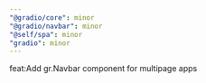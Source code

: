 ```yaml
---
"@gradio/core": minor
"@gradio/navbar": minor
"@self/spa": minor
"gradio": minor
---
```


feat:Add gr.Navbar component for multipage apps
